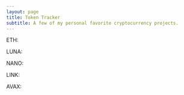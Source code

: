 ```yaml
---
layout: page
title: Token Tracker
subtitle: A few of my personal favorite cryptocurrency projects.
---
```


<!--BEGINCRYPTOINPUT-->
ETH: 

LUNA:

NANO:

LINK:

AVAX:

<!--ENDCRYPTOINPUT-->
